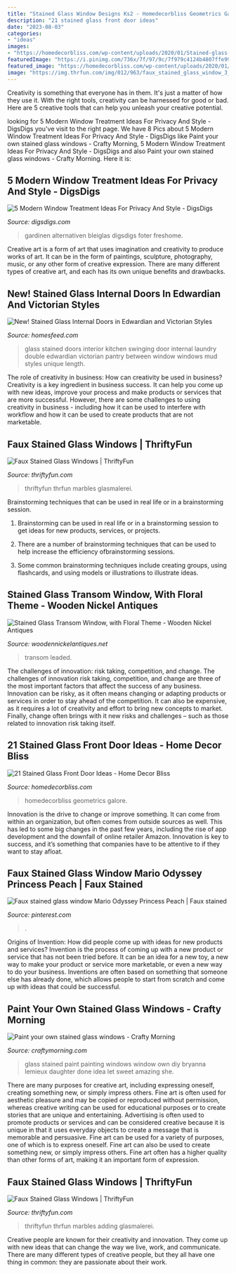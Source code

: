 ```yaml
---
title: "Stained Glass Window Designs Ks2 - Homedecorbliss Geometrics Galore"
description: "21 stained glass front door ideas"
date: "2023-08-03"
categories:
- "ideas"
images:
- "https://homedecorbliss.com/wp-content/uploads/2020/01/Stained-glass-art-deco-door.jpg"
featuredImage: "https://i.pinimg.com/736x/7f/97/9c/7f979c4124b4807ffe99395e623e4dc9.jpg"
featured_image: "https://homedecorbliss.com/wp-content/uploads/2020/01/Stained-glass-art-deco-door.jpg"
image: "https://img.thrfun.com/img/012/963/faux_stained_glass_window_3_m.jpg"
---
```



Creativity is something that everyone has in them. It's just a matter of how they use it. With the right tools, creativity can be harnessed for good or bad. Here are 5 creative tools that can help you unleash your creative potential.

	

		
looking for 5 Modern Window Treatment Ideas For Privacy And Style - DigsDigs you've visit to the right page. We have 8 Pics about 5 Modern Window Treatment Ideas For Privacy And Style - DigsDigs like Paint your own stained glass windows - Crafty Morning, 5 Modern Window Treatment Ideas For Privacy And Style - DigsDigs and also Paint your own stained glass windows - Crafty Morning. Here it is:
		
    
## 5 Modern Window Treatment Ideas For Privacy And Style - DigsDigs

<img loading=lazy src="https://www.digsdigs.com/photos/modern-window-treatment-ideas-for-privacy-and-style-8-554x836.png" onerror="this.onerror=null;this.src='https://tse3.mm.bing.net/th?id=OIP.2oaI8Drx_2XORPZhx9y1xQHaLL&amp;pid=15.1';" alt="5 Modern Window Treatment Ideas For Privacy And Style - DigsDigs">

_Source: digsdigs.com_

>gardinen alternativen bleiglas digsdigs foter freshome. 

	

Creative art is a form of art that uses imagination and creativity to produce works of art. It can be in the form of paintings, sculpture, photography, music, or any other form of creative expression. There are many different types of creative art, and each has its own unique benefits and drawbacks.

    
## New! Stained Glass Internal Doors In Edwardian And Victorian Styles

<img loading=lazy src="https://homesfeed.com/wp-content/uploads/2015/12/Beautiful-stained-glass-interior-door-idea.jpg" onerror="this.onerror=null;this.src='https://tse1.mm.bing.net/th?id=OIP.FHM59p1XWprnx_xQcjF5rQHaLI&amp;pid=15.1';" alt="New! Stained Glass Internal Doors in Edwardian and Victorian Styles">

_Source: homesfeed.com_

>glass stained doors interior kitchen swinging door internal laundry double edwardian victorian pantry between window windows mud styles unique length. 

	

The role of creativity in business: How can creativity be used in business?
Creativity is a key ingredient in business success. It can help you come up with new ideas, improve your process and make products or services that are more successful. However, there are some challenges to using creativity in business - including how it can be used to interfere with workflow and how it can be used to create products that are not marketable.

    
## Faux Stained Glass Windows | ThriftyFun

<img loading=lazy src="https://img.thrfun.com/img/012/963/faux_stained_glass_window_3_m.jpg" onerror="this.onerror=null;this.src='https://tse2.mm.bing.net/th?id=OIP.DxnVuIbdvRsWmJRS-RXYSAAAAA&amp;pid=15.1';" alt="Faux Stained Glass Windows | ThriftyFun">

_Source: thriftyfun.com_

>thriftyfun thrfun marbles glasmalerei. 

	

Brainstorming techniques that can be used in real life or in a brainstorming session.
1. Brainstorming can be used in real life or in a brainstorming session to get ideas for new products, services, or projects.
2. There are a number of brainstorming techniques that can be used to help increase the efficiency ofbrainstorming sessions.

3. Some common brainstorming techniques include creating groups, using flashcards, and using models or illustrations to illustrate ideas.

    
## Stained Glass Transom Window, With Floral Theme - Wooden Nickel Antiques

<img loading=lazy src="https://www.woodennickelantiques.net/wp-content/uploads/2020/02/window-20020-3.jpg" onerror="this.onerror=null;this.src='https://tse3.mm.bing.net/th?id=OIP.RjLxJJazHpNsu5ReJ8iLIwHaKR&amp;pid=15.1';" alt="Stained Glass Transom Window, with Floral Theme - Wooden Nickel Antiques">

_Source: woodennickelantiques.net_

>transom leaded. 

	

The challenges of innovation: risk taking, competition, and change.
The challenges of innovation risk taking, competition, and change are three of the most important factors that affect the success of any business. Innovation can be risky, as it often means changing or adapting products or services in order to stay ahead of the competition. It can also be expensive, as it requires a lot of creativity and effort to bring new concepts to market. Finally, change often brings with it new risks and challenges – such as those related to innovation risk taking itself.

    
## 21 Stained Glass Front Door Ideas - Home Decor Bliss

<img loading=lazy src="https://homedecorbliss.com/wp-content/uploads/2020/01/Stained-glass-art-deco-door.jpg" onerror="this.onerror=null;this.src='https://tse3.mm.bing.net/th?id=OIP.WsL6Ej0c2c93qpX6PgF3CAHaK2&amp;pid=15.1';" alt="21 Stained Glass Front Door Ideas - Home Decor Bliss">

_Source: homedecorbliss.com_

>homedecorbliss geometrics galore. 

	

Innovation is the drive to change or improve something. It can come from within an organization, but often comes from outside sources as well. This has led to some big changes in the past few years, including the rise of app development and the downfall of online retailer Amazon. Innovation is key to success, and it’s something that companies have to be attentive to if they want to stay afloat.

    
## Faux Stained Glass Window Mario Odyssey Princess Peach | Faux Stained

<img loading=lazy src="https://i.pinimg.com/736x/7f/97/9c/7f979c4124b4807ffe99395e623e4dc9.jpg" onerror="this.onerror=null;this.src='https://tse1.mm.bing.net/th?id=OIP.KX52q06hJYQEXFEV7yTdhQHaNJ&amp;pid=15.1';" alt="Faux stained glass window Mario Odyssey Princess Peach | Faux stained">

_Source: pinterest.com_

>. 

	

Origins of Invention: How did people come up with ideas for new products and services?
Invention is the process of coming up with a new product or service that has not been tried before. It can be an idea for a new toy, a new way to make your product or service more marketable, or even a new way to do your business. Inventions are often based on something that someone else has already done, which allows people to start from scratch and come up with ideas that could be successful.

    
## Paint Your Own Stained Glass Windows - Crafty Morning

<img loading=lazy src="https://cdn.craftymorning.com/wp-content/uploads/2020/03/stained-glass-window-painting.jpg" onerror="this.onerror=null;this.src='https://tse4.mm.bing.net/th?id=OIP.onntHKfYpJjfDLTWrS9lgAHaJ4&amp;pid=15.1';" alt="Paint your own stained glass windows - Crafty Morning">

_Source: craftymorning.com_

>glass stained paint painting windows window own diy bryanna lemieux daughter done idea let sweet amazing she. 

	

There are many purposes for creative art, including expressing oneself, creating something new, or simply impress others. Fine art is often used for aesthetic pleasure and may be copied or reproduced without permission, whereas creative writing can be used for educational purposes or to create stories that are unique and entertaining. Advertising is often used to promote products or services and can be considered creative because it is unique in that it uses everyday objects to create a message that is memorable and persuasive.
Fine art can be used for a variety of purposes, one of which is to express oneself. Fine art can also be used to create something new, or simply impress others. Fine art often has a higher quality than other forms of art, making it an important form of expression.

    
## Faux Stained Glass Windows | ThriftyFun

<img loading=lazy src="https://img.thrfun.com/img/012/963/faux_stained_glass_window_3_l.jpg" onerror="this.onerror=null;this.src='https://tse2.mm.bing.net/th?id=OIP.T5SSb2ltijQxUkGg4VBm3gHaF3&amp;pid=15.1';" alt="Faux Stained Glass Windows | ThriftyFun">

_Source: thriftyfun.com_

>thriftyfun thrfun marbles adding glasmalerei. 

	

Creative people are known for their creativity and innovation. They come up with new ideas that can change the way we live, work, and communicate. There are many different types of creative people, but they all have one thing in common: they are passionate about their work.

